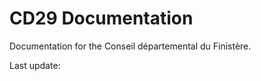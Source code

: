 # CD29 Documentation

Documentation for the Conseil départemental du Finistère.

Last update: <!-- timestamp to trigger rebuild --> 